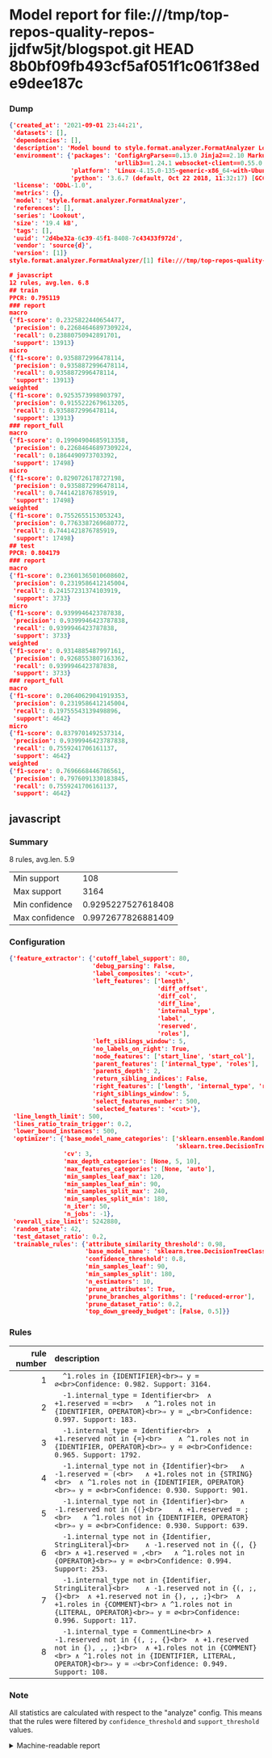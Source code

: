 # Model report for file:///tmp/top-repos-quality-repos-jjdfw5jt/blogspot.git HEAD 8b0bf09fb493cf5af051f1c061f38ede9dee187c

### Dump

```json
{'created_at': '2021-09-01 23:44:21',
 'datasets': [],
 'dependencies': [],
 'description': 'Model bound to style.format.analyzer.FormatAnalyzer Lookout analyzer.',
 'environment': {'packages': 'ConfigArgParse==0.13.0 Jinja2==2.10 MarkupSafe==1.1.1 PyStemmer==1.3.0 PyYAML==5.1 Pympler==0.5 SQLAlchemy==1.2.10 SQLAlchemy-Utils==0.33.3 asdf==2.3.2 bblfsh==2.12.7 boto==2.49.0 boto3==1.9.130 botocore==1.12.130 cachetools==2.0.1 certifi==2019.3.9 chardet==3.0.4 clint==0.5.1 docker==3.7.0 docker-pycreds==0.4.0 dulwich==0.19.11 grpcio==1.19.0 grpcio-tools==1.19.0 humanfriendly==4.16.1 humanize==0.5.1 idna==2.8 jmespath==0.9.4 jsonschema==2.6.0 lookout-sdk==0.4.1 lookout-sdk-ml==0.19.0 lookout-style==0.2.0 lz4==2.1.6 modelforge==0.12.1 numpy==1.16.2 packaging==19.0 pandas==0.22.0 pip==19.0.3 protobuf==3.7.0 psycopg2-binary==2.7.5 pygtrie==2.3 pyparsing==2.3.1 python-dateutil==2.8.0 python-igraph==0.7.1.post6 pytz==2019.1 requests==2.21.0 requirements-parser==0.2.0 scikit-learn==0.20.1 scikit-optimize==0.5.2 scipy==1.2.1 semantic-version==2.6.0 setuptools==40.8.0 six==1.12.0 smart-open==1.8.1 sourced-ml==0.8.2 spdx==2.5.0 stringcase==1.2.0 tabulate==0.8.2 tqdm==4.31.1 '
                             'urllib3==1.24.1 websocket-client==0.55.0 xxhash==1.3.0',
                 'platform': 'Linux-4.15.0-135-generic-x86_64-with-Ubuntu-18.04-bionic',
                 'python': '3.6.7 (default, Oct 22 2018, 11:32:17) [GCC 8.2.0]'},
 'license': 'ODbL-1.0',
 'metrics': {},
 'model': 'style.format.analyzer.FormatAnalyzer',
 'references': [],
 'series': 'Lookout',
 'size': '19.4 kB',
 'tags': [],
 'uuid': '2d4be32a-6c39-45f1-8408-7c43433f972d',
 'vendor': 'source{d}',
 'version': [1]}
style.format.analyzer.FormatAnalyzer/[1] file:///tmp/top-repos-quality-repos-jjdfw5jt/blogspot.git 8b0bf09fb493cf5af051f1c061f38ede9dee187c

# javascript
12 rules, avg.len. 6.8
## train
PPCR: 0.795119
### report
macro
{'f1-score': 0.2325822440654477,
 'precision': 0.22684646897309224,
 'recall': 0.23880750942891701,
 'support': 13913}
micro
{'f1-score': 0.9358872996478114,
 'precision': 0.9358872996478114,
 'recall': 0.9358872996478114,
 'support': 13913}
weighted
{'f1-score': 0.9253573998903797,
 'precision': 0.9155222679613205,
 'recall': 0.9358872996478114,
 'support': 13913}
### report_full
macro
{'f1-score': 0.19904904685913358,
 'precision': 0.22684646897309224,
 'recall': 0.1864490973703392,
 'support': 17498}
micro
{'f1-score': 0.8290726178727198,
 'precision': 0.9358872996478114,
 'recall': 0.7441421876785919,
 'support': 17498}
weighted
{'f1-score': 0.7552655153053243,
 'precision': 0.7763387269680772,
 'recall': 0.7441421876785919,
 'support': 17498}
## test
PPCR: 0.804179
### report
macro
{'f1-score': 0.23601365010608602,
 'precision': 0.2319586412145004,
 'recall': 0.24157231374103919,
 'support': 3733}
micro
{'f1-score': 0.9399946423787838,
 'precision': 0.9399946423787838,
 'recall': 0.9399946423787838,
 'support': 3733}
weighted
{'f1-score': 0.9314885487997161,
 'precision': 0.9268553807163362,
 'recall': 0.9399946423787838,
 'support': 3733}
### report_full
macro
{'f1-score': 0.20640629041919353,
 'precision': 0.2319586412145004,
 'recall': 0.19755543139498896,
 'support': 4642}
micro
{'f1-score': 0.8379701492537314,
 'precision': 0.9399946423787838,
 'recall': 0.7559241706161137,
 'support': 4642}
weighted
{'f1-score': 0.7696668446786561,
 'precision': 0.7976091330183845,
 'recall': 0.7559241706161137,
 'support': 4642}
```

## javascript
### Summary
8 rules, avg.len. 5.9

| | |
|-|-|
|Min support|108|
|Max support|3164|
|Min confidence|0.9295227527618408|
|Max confidence|0.9972677826881409|

### Configuration

```json
{'feature_extractor': {'cutoff_label_support': 80,
                       'debug_parsing': False,
                       'label_composites': '<cut>',
                       'left_features': ['length',
                                         'diff_offset',
                                         'diff_col',
                                         'diff_line',
                                         'internal_type',
                                         'label',
                                         'reserved',
                                         'roles'],
                       'left_siblings_window': 5,
                       'no_labels_on_right': True,
                       'node_features': ['start_line', 'start_col'],
                       'parent_features': ['internal_type', 'roles'],
                       'parents_depth': 2,
                       'return_sibling_indices': False,
                       'right_features': ['length', 'internal_type', 'reserved', 'roles'],
                       'right_siblings_window': 5,
                       'select_features_number': 500,
                       'selected_features': '<cut>'},
 'line_length_limit': 500,
 'lines_ratio_train_trigger': 0.2,
 'lower_bound_instances': 500,
 'optimizer': {'base_model_name_categories': ['sklearn.ensemble.RandomForestClassifier',
                                              'sklearn.tree.DecisionTreeClassifier'],
               'cv': 3,
               'max_depth_categories': [None, 5, 10],
               'max_features_categories': [None, 'auto'],
               'min_samples_leaf_max': 120,
               'min_samples_leaf_min': 90,
               'min_samples_split_max': 240,
               'min_samples_split_min': 180,
               'n_iter': 50,
               'n_jobs': -1},
 'overall_size_limit': 5242880,
 'random_state': 42,
 'test_dataset_ratio': 0.2,
 'trainable_rules': {'attribute_similarity_threshold': 0.98,
                     'base_model_name': 'sklearn.tree.DecisionTreeClassifier',
                     'confidence_threshold': 0.8,
                     'min_samples_leaf': 90,
                     'min_samples_split': 180,
                     'n_estimators': 10,
                     'prune_attributes': True,
                     'prune_branches_algorithms': ['reduced-error'],
                     'prune_dataset_ratio': 0.2,
                     'top_down_greedy_budget': [False, 0.5]}}
```

### Rules

| rule number | description |
|----:|:-----|
| 1 | `  ^1.roles in {IDENTIFIER}<br>⇒ y = ∅<br>Confidence: 0.982. Support: 3164.` |
| 2 | `  -1.internal_type = Identifier<br>	∧ +1.reserved = =<br>	∧ ^1.roles not in {IDENTIFIER, OPERATOR}<br>⇒ y = ␣<br>Confidence: 0.997. Support: 183.` |
| 3 | `  -1.internal_type = Identifier<br>	∧ +1.reserved not in {=}<br>	∧ ^1.roles not in {IDENTIFIER, OPERATOR}<br>⇒ y = ∅<br>Confidence: 0.965. Support: 1792.` |
| 4 | `  -1.internal_type not in {Identifier}<br>	∧ -1.reserved = (<br>	∧ +1.roles not in {STRING}<br>	∧ ^1.roles not in {IDENTIFIER, OPERATOR}<br>⇒ y = ∅<br>Confidence: 0.930. Support: 901.` |
| 5 | `  -1.internal_type not in {Identifier}<br>	∧ -1.reserved not in {(}<br>	∧ +1.reserved = ;<br>	∧ ^1.roles not in {IDENTIFIER, OPERATOR}<br>⇒ y = ∅<br>Confidence: 0.930. Support: 639.` |
| 6 | `  -1.internal_type not in {Identifier, StringLiteral}<br>	∧ -1.reserved not in {(, {}<br>	∧ +1.reserved = ,<br>	∧ ^1.roles not in {OPERATOR}<br>⇒ y = ∅<br>Confidence: 0.994. Support: 253.` |
| 7 | `  -1.internal_type not in {Identifier, StringLiteral}<br>	∧ -1.reserved not in {(, ;, {}<br>	∧ +1.reserved not in {), ,, ;}<br>	∧ +1.roles in {COMMENT}<br>	∧ ^1.roles not in {LITERAL, OPERATOR}<br>⇒ y = ∅<br>Confidence: 0.996. Support: 117.` |
| 8 | `  -1.internal_type = CommentLine<br>	∧ -1.reserved not in {(, ;, {}<br>	∧ +1.reserved not in {), ,, ;}<br>	∧ +1.roles not in {COMMENT}<br>	∧ ^1.roles not in {IDENTIFIER, LITERAL, OPERATOR}<br>⇒ y = ⏎<br>Confidence: 0.949. Support: 108.` |

### Note
All statistics are calculated with respect to the "analyze" config. This means that the rules were filtered by
`confidence_threshold` and `support_threshold` values.

<details>
    <summary>Machine-readable report</summary>
```json
{"javascript": {"avg_rule_len": 5.875, "max_conf": 0.9972677826881409, "max_support": 3164, "min_conf": 0.9295227527618408, "min_support": 108, "num_rules": 8}}
```
</details>
